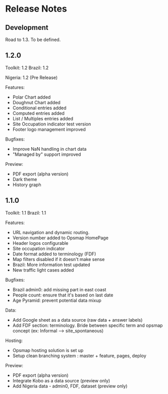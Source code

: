 # Release Notes

## Development

Road to 1.3. To be defined.

## 1.2.0

Toolkit: 1.2
Brazil: 1.2

Nigeria: 1.2 (Pre Release)

Features:

- Polar Chart added
- Doughnut Chart added
- Conditional entries added
- Computed entries added
- List / Multiples entries added
- Site Occupation indicator test version
- Footer logo management improved

Bugfixes:

- Improve NaN handling in chart data
- "Managed by" support improved

Preview:

- PDF export (alpha version)
- Dark theme
- History graph

## 1.1.0

Toolkit: 1.1
Brazil: 1.1

Features:

- URL navigation and dynamic routing.
- Version number added to Opsmap HomePage
- Header logos configurable
- Site occupation indicator
- Date format added to terminology (FDF)
- Map filters disabled if it doesn't make sense
- Brazil: More information test updated
- New traffic light cases added

Bugfixes:

- Brazil admin0: add missing part in east coast
- People count: ensure that it's based on last date
- Age Pyramid: prevent potential data mixup

Data:

- Add Google sheet as a data source (raw data + answer labels)
- Add FDF section: terminology. Bride between specific term and opsmap concept (ex: Informal --> site_spontaneous)

Hosting:

- Opsmap hosting solution is set up
- Setup clean branching system : master + feature, pages, deploy

Preview:

- PDF export (alpha version)
- Integrate Kobo as a data source (preview only)
- Add Nigeria data - admin0, FDF, dataset (preview only)
